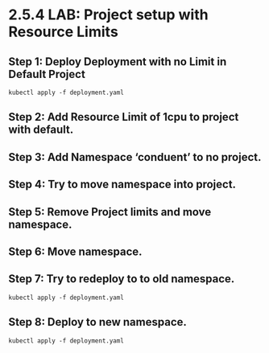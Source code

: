 # 2.5.4 LAB: Project setup with Resource Limits
## Step 1: Deploy Deployment with no Limit in Default Project
`kubectl apply -f deployment.yaml`
## Step 2: Add Resource Limit of 1cpu to project with default.	
## Step 3: Add Namespace ‘conduent’ to no project.
## Step 4: Try to move namespace into project.
## Step 5: Remove Project limits and move namespace.
## Step 6: Move namespace.
## Step 7: Try to redeploy to to old namespace.
`kubectl apply -f deployment.yaml`
## Step 8: Deploy to new namespace.
`kubectl apply -f deployment.yaml`
